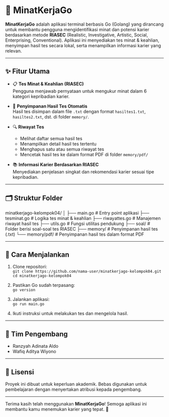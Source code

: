 # 🧠 MinatKerjaGo

**MinatKerjaGo** adalah aplikasi terminal berbasis Go (Golang) yang dirancang untuk membantu pengguna mengidentifikasi minat dan potensi karier berdasarkan metode **RIASEC** (Realistic, Investigative, Artistic, Social, Enterprising, Conventional). Aplikasi ini menyediakan tes minat & keahlian, menyimpan hasil tes secara lokal, serta menampilkan informasi karier yang relevan.

---

## ✨ Fitur Utama

- 📋 **Tes Minat & Keahlian (RIASEC)**  
  Pengguna menjawab pernyataan untuk mengukur minat dalam 6 kategori kepribadian karier.

- 💾 **Penyimpanan Hasil Tes Otomatis**  
  Hasil tes disimpan dalam file `.txt` dengan format `hasiltes1.txt`, `hasiltes2.txt`, dst. di folder `memory/`.

- 🔍 **Riwayat Tes**  
  - Melihat daftar semua hasil tes  
  - Menampilkan detail hasil tes tertentu  
  - Menghapus satu atau semua riwayat tes  
  - Mencetak hasil tes ke dalam format PDF di folder `memory/pdf/`

- 📚 **Informasi Karier Berdasarkan RIASEC**  
  Menyediakan penjelasan singkat dan rekomendasi karier sesuai tipe kepribadian.

---

## 🗂 Struktur Folder
  minatkerjago-kelompok04/
│
├── main.go # Entry point aplikasi
├── tesminat.go # Logika tes minat & keahlian
├── riwayattes.go # Manajemen riwayat hasil tes
├── utils.go # Fungsi utilitas pendukung
├── soal/ # Folder berisi soal-soal tes RIASEC
├── memory/ # Penyimpanan hasil tes (.txt)
└── memory/pdf/ # Penyimpanan hasil tes dalam format PDF


---

## 🚀 Cara Menjalankan

1. Clone repositori:  
   `git clone https://github.com/nama-user/minatkerjago-kelompok04.git`  
   `cd minatkerjago-kelompok04`

2. Pastikan Go sudah terpasang:  
   `go version`

3. Jalankan aplikasi:  
   `go run main.go`

4. Ikuti instruksi untuk melakukan tes dan mengelola hasil.

---

## 👥 Tim Pengembang

- Ranzyah Adinata Aldo  
- Wafiq Aditya Wiyono

---

## 📄 Lisensi

Proyek ini dibuat untuk keperluan akademik. Bebas digunakan untuk pembelajaran dengan menyertakan atribusi kepada pengembang.

---

Terima kasih telah menggunakan **MinatKerjaGo**! Semoga aplikasi ini membantu kamu menemukan karier yang tepat. 🚀

